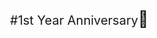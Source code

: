 #1st Year Anniversary<html><style>body{font-size: 20px;}</style><body><span style='font-size:25px;'>&#128150;</span></body></html>
<div class="pyro">
  <div class="before"></div>
  <div class="after"></div>
</div>
